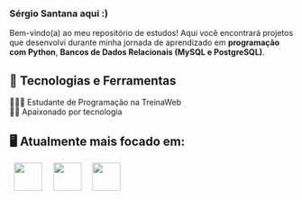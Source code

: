 ### Sérgio Santana aqui :)

Bem-vindo(a) ao meu repositório de estudos! Aqui você encontrará projetos que desenvolvi durante minha jornada de aprendizado em **programação com Python**, **Bancos de Dados Relacionais (MySQL e PostgreSQL)**.

## 🚀 Tecnologias e Ferramentas

👨🏻‍💻 Estudante de Programação na TreinaWeb <br>
🧗🏼 Apaixonado por tecnologia


## 🖥️ Atualmente mais focado em:
<div style = "display: inline">
  &nbsp;&nbsp<img width = '50' height = '50' src="https://cdn.jsdelivr.net/gh/devicons/devicon@latest/icons/python/python-original.svg" />&nbsp;&nbsp         
  &nbsp;&nbsp<img width = '50' height = '50' src="https://cdn.jsdelivr.net/gh/devicons/devicon@latest/icons/mysql/mysql-original.svg" />&nbsp;&nbsp
  &nbsp;&nbsp<img width = '50' height = '50' src="https://cdn.jsdelivr.net/gh/devicons/devicon@latest/icons/postgresql/postgresql-original.svg" />&nbsp;&nbsp            
 </div>

##

          
          
          
          
          
          
          








